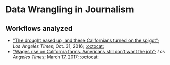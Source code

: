 # Data Wrangling in Journalism

## Workflows analyzed

* ["The drought eased up, and these Californians turned on the spigot"](https://www.latimes.com/local/lanow/la-me-ln-water-conservation-backslide-20161018-snap-htmlstory.html); *Los Angeles Times*; Oct. 31, 2016; [:octocat:](https://github.com/datadesk/california-ccscore-analysis)
* ["Wages rise on California farms. Americans still don’t want the job"](http://www.latimes.com/projects/la-fi-farms-immigration); *Los Angeles Times*; March 17, 2017; [:octocat:](https://github.com/datadesk/california-crop-production-wages-analysis)
